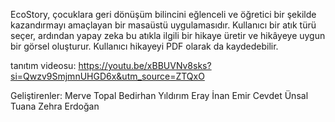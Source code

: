 EcoStory, çocuklara geri dönüşüm bilincini eğlenceli ve öğretici bir şekilde kazandırmayı amaçlayan bir masaüstü uygulamasıdır.
Kullanıcı bir atık türü seçer, ardından yapay zeka bu atıkla ilgili bir hikaye üretir ve hikâyeye uygun bir görsel oluşturur.
Kullanıcı hikayeyi PDF olarak da kaydedebilir.

tanıtım videosu: https://youtu.be/xBBUVNv8sks?si=Qwzv9SmjmnUHGD6x&utm_source=ZTQxO

Geliştirenler:
Merve Topal 
Bedirhan Yıldırım
Eray İnan
Emir Cevdet Ünsal
Tuana Zehra Erdoğan
